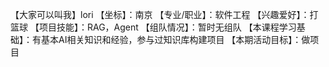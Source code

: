 【大家可以叫我】lori
【坐标】：南京
【专业/职业】：软件工程
【兴趣爱好】：打篮球
【项目技能】：RAG，Agent
【组队情况】：暂时无组队
【本课程学习基础】：有基本AI相关知识和经验，参与过知识库构建项目
【本期活动目标】：做项目